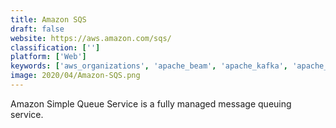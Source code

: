 ```yaml
---
title: Amazon SQS
draft: false 
website: https://aws.amazon.com/sqs/
classification: ['']
platform: ['Web']
keywords: ['aws_organizations', 'apache_beam', 'apache_kafka', 'apache_nifi', 'apache_qpid', 'beanstalkd', 'cloudamqp', 'cloudkarafka', 'gearman', 'ibm_mq', 'nsq', 'rabbitmq', 'redis', 'tibco_enterprise_message_service', 'zeromq', 'simperium']
image: 2020/04/Amazon-SQS.png
---
```

Amazon Simple Queue Service is a fully managed message queuing service.